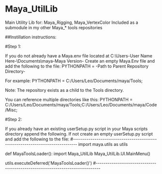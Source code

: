 # Maya_UtilLib
Main Utility Lib for: Maya_Rigging, Maya_VertexColor
Included as a submodule in my other Maya_* tools repositories

##Instillation instructions:

#Step 1:

If you do not already have a Maya.env file located at C:\Users\-User Name Here-\Documents\maya\-Maya Version-
Create an empty Maya.Env file and add the following to the file:
PYTHONPATH = -Path to Parent Repository Directory-

For example:
PYTHONPATH = C:/Users/Leo/Documents/maya/Tools;

Note: The repository exists as a child to the Tools directory.

You can reference multiple directories like this:
PYTHONPATH = C:/Users/Leo/Documents/maya/Tools;C:/Users/Leo/Documents/maya/Code/Misc;

#Step 2:

If you already have an existing userSetup.py script in your Maya scripts directory append the following.
If not create an empty userSetup.py script and add the following to the file:
#--------------------------------------------------------------------------------
import maya.utils as utils

def MayaToolsLoader():
    import Maya_UtilLib
    Maya_UtilLib.UI.MainMenu()

utils.executeDeferred('MayaToolsLoader()')
#--------------------------------------------------------------------------------